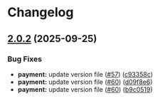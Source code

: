 # Changelog

## [2.0.2](https://github.com/iurii-galkin-sp/release-please-poc/compare/payment-v2.0.1...payment-v2.0.2) (2025-09-25)


### Bug Fixes

* **payment:** update version file ([#57](https://github.com/iurii-galkin-sp/release-please-poc/issues/57)) ([c93358c](https://github.com/iurii-galkin-sp/release-please-poc/commit/c93358c791d77803f30d4a1927421e487e9768d9))
* **payment:** update version file ([#60](https://github.com/iurii-galkin-sp/release-please-poc/issues/60)) ([d09f8e6](https://github.com/iurii-galkin-sp/release-please-poc/commit/d09f8e63e8d46e7955e0e825c009bdf1f1c62395))
* **payment:** update version file ([#60](https://github.com/iurii-galkin-sp/release-please-poc/issues/60)) ([b9c0519](https://github.com/iurii-galkin-sp/release-please-poc/commit/b9c05196b3e20a8b72a364f33386bd7fcde16470))
